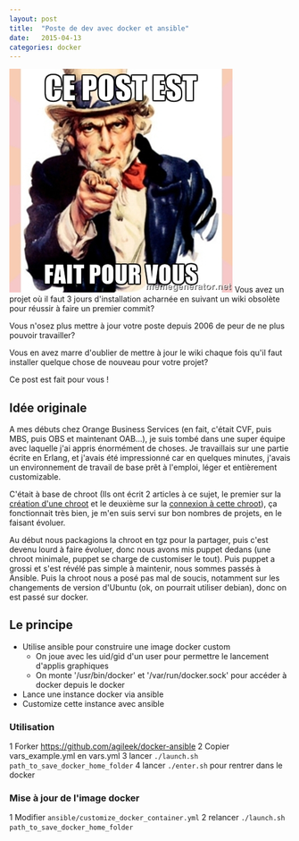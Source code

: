```yaml
---
layout: post
title:  "Poste de dev avec docker et ansible"
date:   2015-04-13
categories: docker
---
```

![meme][meme]
Vous avez un projet où il faut 3 jours d'installation acharnée en suivant un wiki obsolète pour réussir à faire un premier commit?

Vous n'osez plus mettre à jour votre poste depuis 2006 de peur de ne plus pouvoir travailler?

Vous en avez marre d'oublier de mettre à jour le wiki chaque fois qu'il faut installer quelque chose de nouveau pour votre projet?

Ce post est fait pour vous !


## Idée originale

A mes débuts chez Orange Business Services (en fait, c'était CVF, puis MBS, puis OBS et maintenant OAB...), je suis tombé dans une super équipe avec laquelle j'ai appris énormément de choses. Je travaillais sur une partie écrite en Erlang, et j'avais été impressionné car en quelques minutes, j'avais un environnement de travail de base prêt à l'emploi, léger et entièrement customizable.

C'était à base de chroot (Ils ont écrit 2 articles à ce sujet, le premier sur la [création d'une chroot][creer_chroot] et le deuxième sur la [connexion à cette chroot][connecter_chroot]), ça fonctionnait très bien, je m'en suis servi sur bon nombres de projets, en le faisant évoluer.

Au début nous packagions la chroot en tgz pour la partager, puis c'est devenu lourd à faire évoluer, donc nous avons mis puppet dedans (une chroot minimale, puppet se charge de customiser le tout).
Puis puppet a grossi et s'est révélé pas simple à maintenir, nous sommes passés à Ansible.
Puis la chroot nous a posé pas mal de soucis, notamment sur les changements de version d'Ubuntu (ok, on pourrait utiliser debian), donc on est passé sur docker.

## Le principe

* Utilise ansible pour construire une image docker custom
  * On joue avec les uid/gid d'un user pour permettre le lancement d'applis graphiques
  * On monte '/usr/bin/docker' et '/var/run/docker.sock' pour accéder à docker depuis le docker
* Lance une instance docker via ansible
* Customize cette instance avec ansible

### Utilisation

1 Forker https://github.com/agileek/docker-ansible
2 Copier vars_example.yml en vars.yml
3 lancer ```./launch.sh path_to_save_docker_home_folder```
4 lancer ```./enter.sh``` pour rentrer dans le docker

### Mise à jour de l'image docker

1 Modifier ```ansible/customize_docker_container.yml```
2 relancer ```./launch.sh path_to_save_docker_home_folder```

[meme]: /images/posts/docker-ansible/meme_post_fait_pour_vous.jpg
[creer_chroot]: http://www.barreverte.fr/creer-un-chroot-part-1-un-linux-de-base/
[connecter_chroot]: http://www.barreverte.fr/creer-un-chroot-part-2-se-connecter/
